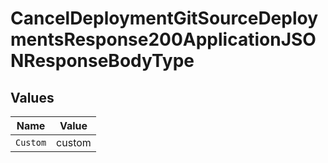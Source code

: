 # CancelDeploymentGitSourceDeploymentsResponse200ApplicationJSONResponseBodyType


## Values

| Name     | Value    |
| -------- | -------- |
| `Custom` | custom   |